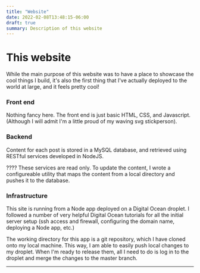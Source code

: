 ```yaml
---
title: "Website"
date: 2022-02-08T13:48:15-06:00
draft: true
summary: Description of this website
---
```


# This website

While the main purpose of this website was to have a place to showcase the cool things I build, it's also the first thing that I've actually deployed to the world at large, and it feels pretty cool!

### Front end

Nothing fancy here. The front end is just basic HTML, CSS, and Javascript. (Although I will admit I'm a little proud of my waving svg stickperson).

### Backend

Content for each post is stored in a MySQL database, and retrieved using RESTful services developed in NodeJS.

???? These services are read only. To update the content, I wrote a configureable utility that maps the content from a local directory and pushes it to the database.

### Infrastructure

This site is running from a Node app deployed on a Digital Ocean droplet. I followed a number of very helpful Digital Ocean tutorials for all the initial server setup (ssh access and firewall, configuring the domain name, deploying a Node app, etc.)

The working directory for this app is a git repository, which I have cloned onto my local machine. This way, I am able to easily push local changes to my droplet. When I'm ready to release them, all I need to do is log in to the droplet and merge the changes to the master branch.

---
